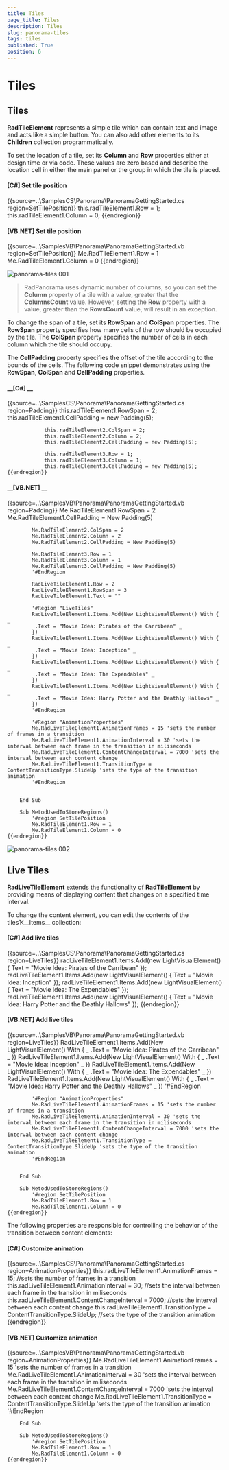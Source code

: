 ```yaml
---
title: Tiles
page_title: Tiles
description: Tiles
slug: panorama-tiles
tags: tiles
published: True
position: 6
---
```


# Tiles



## Tiles

__RadTileElement__ represents a simple tile which can contain text and image and acts like a simple button. 
	    	You can also add other elements to its __Children__ collection programmatically.
	    

To set the location of a tile, set its __Column__ and __Row__ properties either at
	    	design time or via code. These values are zero based and describe the location cell in either the main panel or the group in which the tile is placed.
	    

#### __[C#] Set tile position__

{{source=..\SamplesCS\Panorama\PanoramaGettingStarted.cs region=SetTilePosition}}
	            this.radTileElement1.Row = 1;
	            this.radTileElement1.Column = 0;
	{{endregion}}



#### __[VB.NET] Set tile position__

{{source=..\SamplesVB\Panorama\PanoramaGettingStarted.vb region=SetTilePosition}}
	        Me.RadTileElement1.Row = 1
	        Me.RadTileElement1.Column = 0
	{{endregion}}

![panorama-tiles 001](images/panorama-tiles001.png)

>RadPanorama uses dynamic number of columns, so you can set the __Column__ property of a tile with a value,
		  	greater that the __ColumnsCount__ value. However, setting the __Row__ property with a value, 
		  	greater than the __RowsCount__ value, will result in an exception.
		  

To change the span of a tile, set its __RowSpan__ and __ColSpan__ properties.
			The __RowSpan__ property specifies how many cells of the row should be occupied by the tile.
			The __ColSpan__ property specifies the number of cells in each column which the tile should occupy.
		

The __CellPadding__ property specifies the offset of the tile according to the bounds of the cells. 
			The following code snippet demonstrates using the __RowSpan__, __ColSpan__ and __CellPadding__ properties.
		

#### __[C#] __

{{source=..\SamplesCS\Panorama\PanoramaGettingStarted.cs region=Padding}}
	            this.radTileElement1.RowSpan = 2;
	            this.radTileElement1.CellPadding = new Padding(5);
	
	            this.radTileElement2.ColSpan = 2;
	            this.radTileElement2.Column = 2;
	            this.radTileElement2.CellPadding = new Padding(5);
	
	            this.radTileElement3.Row = 1;
	            this.radTileElement3.Column = 1;
	            this.radTileElement3.CellPadding = new Padding(5);
	{{endregion}}



#### __[VB.NET] __

{{source=..\SamplesVB\Panorama\PanoramaGettingStarted.vb region=Padding}}
	        Me.RadTileElement1.RowSpan = 2
	        Me.RadTileElement1.CellPadding = New Padding(5)
	
	        Me.RadTileElement2.ColSpan = 2
	        Me.RadTileElement2.Column = 2
	        Me.RadTileElement2.CellPadding = New Padding(5)
	
	        Me.RadTileElement3.Row = 1
	        Me.RadTileElement3.Column = 1
	        Me.RadTileElement3.CellPadding = New Padding(5)
	        '#EndRegion
	
	        RadLiveTileElement1.Row = 2
	        RadLiveTileElement1.RowSpan = 3
	        RadLiveTileElement1.Text = ""
	
	        '#Region "LiveTiles"
	        RadLiveTileElement1.Items.Add(New LightVisualElement() With { _
	         .Text = "Movie Idea: Pirates of the Carribean" _
	        })
	        RadLiveTileElement1.Items.Add(New LightVisualElement() With { _
	         .Text = "Movie Idea: Inception" _
	        })
	        RadLiveTileElement1.Items.Add(New LightVisualElement() With { _
	         .Text = "Movie Idea: The Expendables" _
	        })
	        RadLiveTileElement1.Items.Add(New LightVisualElement() With { _
	         .Text = "Movie Idea: Harry Potter and the Deathly Hallows" _
	        })
	        '#EndRegion
	
	        '#Region "AnimationProperties"
	        Me.RadLiveTileElement1.AnimationFrames = 15 'sets the number of frames in a transition
	        Me.RadLiveTileElement1.AnimationInterval = 30 'sets the interval between each frame in the transition in miliseconds
	        Me.RadLiveTileElement1.ContentChangeInterval = 7000 'sets the interval between each content change
	        Me.RadLiveTileElement1.TransitionType = ContentTransitionType.SlideUp 'sets the type of the transition animation
	        '#EndRegion
	
	
	    End Sub
	
	    Sub MetodUsedToStoreRegions()
	        '#region SetTilePosition
	        Me.RadTileElement1.Row = 1
	        Me.RadTileElement1.Column = 0
	{{endregion}}

![panorama-tiles 002](images/panorama-tiles002.png)

## Live Tiles

__RadLiveTileElement__ extends the functionality of __RadTileElement__ by providing 
	    	means of displaying content that changes on a specified time interval.
	    

To change the content element, you can edit the contents of the tilesҠ__Items__ collection:

#### __[C#] Add live tiles__

{{source=..\SamplesCS\Panorama\PanoramaGettingStarted.cs region=LiveTiles}}
	            radLiveTileElement1.Items.Add(new LightVisualElement()
	            {
	                Text = "Movie Idea: Pirates of the Carribean"
	            });
	            radLiveTileElement1.Items.Add(new LightVisualElement()
	            {
	                Text = "Movie Idea: Inception"
	            });
	            radLiveTileElement1.Items.Add(new LightVisualElement()
	            {
	                Text = "Movie Idea: The Expendables"
	            });
	            radLiveTileElement1.Items.Add(new LightVisualElement()
	            {
	                Text = "Movie Idea: Harry Potter and the Deathly Hallows"
	            });
	{{endregion}}



#### __[VB.NET] Add live tiles__

{{source=..\SamplesVB\Panorama\PanoramaGettingStarted.vb region=LiveTiles}}
	        RadLiveTileElement1.Items.Add(New LightVisualElement() With { _
	         .Text = "Movie Idea: Pirates of the Carribean" _
	        })
	        RadLiveTileElement1.Items.Add(New LightVisualElement() With { _
	         .Text = "Movie Idea: Inception" _
	        })
	        RadLiveTileElement1.Items.Add(New LightVisualElement() With { _
	         .Text = "Movie Idea: The Expendables" _
	        })
	        RadLiveTileElement1.Items.Add(New LightVisualElement() With { _
	         .Text = "Movie Idea: Harry Potter and the Deathly Hallows" _
	        })
	        '#EndRegion
	
	        '#Region "AnimationProperties"
	        Me.RadLiveTileElement1.AnimationFrames = 15 'sets the number of frames in a transition
	        Me.RadLiveTileElement1.AnimationInterval = 30 'sets the interval between each frame in the transition in miliseconds
	        Me.RadLiveTileElement1.ContentChangeInterval = 7000 'sets the interval between each content change
	        Me.RadLiveTileElement1.TransitionType = ContentTransitionType.SlideUp 'sets the type of the transition animation
	        '#EndRegion
	
	
	    End Sub
	
	    Sub MetodUsedToStoreRegions()
	        '#region SetTilePosition
	        Me.RadTileElement1.Row = 1
	        Me.RadTileElement1.Column = 0
	{{endregion}}



The following properties are responsible for controlling the behavior of the transition between content elements:
		

#### __[C#] Customize animation__

{{source=..\SamplesCS\Panorama\PanoramaGettingStarted.cs region=AnimationProperties}}
	            this.radLiveTileElement1.AnimationFrames = 15; //sets the number of frames in a transition
	            this.radLiveTileElement1.AnimationInterval = 30; //sets the interval between each frame in the transition in miliseconds
	            this.radLiveTileElement1.ContentChangeInterval = 7000; //sets the interval between each content change
	            this.radLiveTileElement1.TransitionType = ContentTransitionType.SlideUp; //sets the type of the transition animation
	{{endregion}}



#### __[VB.NET] Customize animation__

{{source=..\SamplesVB\Panorama\PanoramaGettingStarted.vb region=AnimationProperties}}
	        Me.RadLiveTileElement1.AnimationFrames = 15 'sets the number of frames in a transition
	        Me.RadLiveTileElement1.AnimationInterval = 30 'sets the interval between each frame in the transition in miliseconds
	        Me.RadLiveTileElement1.ContentChangeInterval = 7000 'sets the interval between each content change
	        Me.RadLiveTileElement1.TransitionType = ContentTransitionType.SlideUp 'sets the type of the transition animation
	        '#EndRegion
	
	
	    End Sub
	
	    Sub MetodUsedToStoreRegions()
	        '#region SetTilePosition
	        Me.RadTileElement1.Row = 1
	        Me.RadTileElement1.Column = 0
	{{endregion}}


